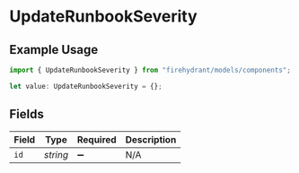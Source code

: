 # UpdateRunbookSeverity

## Example Usage

```typescript
import { UpdateRunbookSeverity } from "firehydrant/models/components";

let value: UpdateRunbookSeverity = {};
```

## Fields

| Field              | Type               | Required           | Description        |
| ------------------ | ------------------ | ------------------ | ------------------ |
| `id`               | *string*           | :heavy_minus_sign: | N/A                |